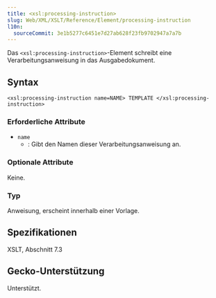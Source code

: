 ```yaml
---
title: <xsl:processing-instruction>
slug: Web/XML/XSLT/Reference/Element/processing-instruction
l10n:
  sourceCommit: 3e1b5277c6451e7d27ab628f23fb9702947a7a7b
---
```


Das `<xsl:processing-instruction>`-Element schreibt eine Verarbeitungsanweisung in das Ausgabedokument.

## Syntax

`<xsl:processing-instruction name=NAME> TEMPLATE </xsl:processing-instruction>`

### Erforderliche Attribute

- `name`
  - : Gibt den Namen dieser Verarbeitungsanweisung an.

### Optionale Attribute

Keine.

### Typ

Anweisung, erscheint innerhalb einer Vorlage.

## Spezifikationen

XSLT, Abschnitt 7.3

## Gecko-Unterstützung

Unterstützt.
